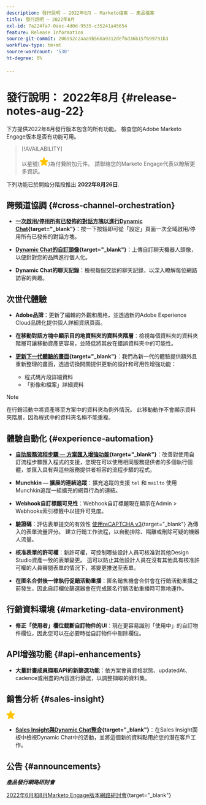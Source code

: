 ```yaml
---
description: 發行說明 — 2022年8月 — Marketo檔案 — 產品檔案
title: 發行說明 — 2022年8月
exl-id: 7a224fa7-0aec-4d0d-9535-c35241a45654
feature: Release Information
source-git-commit: 206952c2aaa9b568a9312def6d36b15f699791b3
workflow-type: tm+mt
source-wordcount: '530'
ht-degree: 0%

---
```


# 發行說明： 2022年8月 {#release-notes-aug-22}

下方提供2022年8月發行版本包含的所有功能。 檢查您的Adobe Marketo Engage版本是否有功能可用。

>[!AVAILABILITY]
>
>以星號(![星形](assets/yellow-star.png))為付費附加元件。 請聯絡您的Marketo Engage代表以瞭解更多資訊。

下列功能已於開始分階段推出 **2022年8月26日**.

## 跨頻道協調 {#cross-channel-orchestration}

* **[一次啟用/停用所有已發佈的對話方塊以進行Dynamic Chat](/help/marketo/product-docs/demand-generation/dynamic-chat/automated-chat/dialogue-overview.md#disable-enable-all-dialogues){target="_blank"}**：按一下按鈕即可從「設定」頁面一次全域啟用/停用所有已發佈的對話方塊。

* **[Dynamic Chat的自訂頭像](/help/marketo/product-docs/demand-generation/dynamic-chat/setup-and-configuration/configuration.md#agent-settings){target="_blank"}**：上傳自訂聊天機器人頭像，以便針對您的品牌進行個人化。

* **Dynamic Chat的聊天記錄**：檢視每個交談的聊天記錄，以深入瞭解每位網路訪客的興趣。

## 次世代體驗

* **Adobe品牌**：更新了編輯的外觀和風格，並透過新的Adobe Experience Cloud品牌化提供個人詳細資訊頁面。

* **在移動對話方塊中顯示目的地資料夾的資料夾階層**：檢視每個資料夾的資料夾階層可讓移動資產更容易，並降低將其放在錯誤資料夾中的可能性。

* **[更新下一代體驗的畫面](/help/marketo/product-docs/marketo-engage-modern-ux/toggle-switch.md){target="_blank"}**：我們為新一代的體驗提供額外且重新整理的畫面，透過切換開關提供更新的設計和可用性增強功能：

   * 程式碼片段詳細資料
   * 「影像和檔案」詳細資料

>[!NOTE]
>
>在行銷活動中將資產移至方案中的資料夾為例外情況。 此移動動作不會顯示資料夾階層，因為程式中的資料夾名稱不能重複。

## 體驗自動化 {#experience-automation}

* **[自助服務流程步驟 — 方案匯入增強功能](/help/marketo/product-docs/core-marketo-concepts/smart-campaigns/flow-actions/flow-step-service.md){target="_blank"}**：改善對使用自訂流程步驟匯入程式的支援，您現在可以使用相同服務提供者的多個執行個體，並匯入具有與這些服務提供者相容的流程步驟的程式。

* **Munchkin — 擴展的連結追蹤**：擴充追蹤的支援 `tel` 和 `mailto` 使用Munchkin追蹤一組擴充的網頁行為的連結。

* **Webhook自訂標題可見性**：Webhook自訂標題現在顯示在Admin > Webhooks索引標籤中以提升可見度。

* **驗證碼**：評估表單提交的有效性 [使用reCAPTCHA v3](/help/marketo/product-docs/demand-generation/forms/using-captcha/enable-captcha-in-marketo-forms.md){target="_blank"} 為傳入的表單流量評分。 建立行銷工作流程，以自動排除、隔離或刪除可疑的機器人流量。

* **核准表單的許可權**：新許可權，可控制哪些設計人員可核准對其他Design Studio資產一致的表單變更。 這可以防止其他設計人員在沒有其他具有核准許可權的人員審閱表單的情況下，將變更推送至表單。

* **在匿名合併後一律執行促銷活動重播**：匿名銷售機會合併會在行銷活動重播之前發生，因此自訂欄位篩選器會在完成匿名行銷活動重播時可靠地運作。

## 行銷資料環境 {#marketing-data-environment}

* **修正「使用者」欄位截斷自訂物件的UI**：現在更容易識別「使用中」的自訂物件欄位，因此您可以在必要時從自訂物件中刪除欄位。

## API增強功能 {#api-enhancements}

* **大量計畫成員擷取API的新篩選功能**：依方案會員資格狀態、updatedAt、cadence或用盡的內容進行篩選，以調整擷取的資料集。

## 銷售分析 {#sales-insight}

![（星形）](assets/yellow-star.png)

* **[Sales Insight與Dynamic Chat整合](/help/marketo/product-docs/marketo-sales-insight/msi-for-salesforce/features/dynamic-chat-integration.md){target="_blank"}**：在Sales Insight面板中檢視Dynamic Chat中的活動，並將這個新的資料點用於您的潛在客戶工作。

## 公告 {#announcements}

**_產品發行網路研討會_**

[2022年6月和8月Marketo Engage版本網路研討會](https://engage.marketo.com/2022_June_August_Release_Webinar_OnDemandPage.html){target="_blank"}
